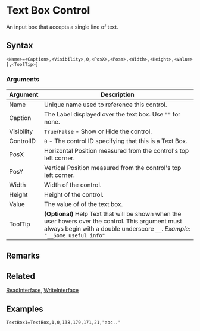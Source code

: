 # Text Box Control

An input box that accepts a single line of text.

## Syntax

```pebakery
<Name>=<Caption>,<Visibility>,0,<PosX>,<PosY>,<Width>,<Height>,<Value>[,<ToolTip>]
```

### Arguments

| Argument | Description |
| --- | --- |
| Name | Unique name used to reference this control. |
| Caption | The Label displayed over the text box. Use `""` for none. |
| Visibility | `True`/`False` - Show or Hide the control. |
| ControlID | `0` - The control ID specifying that this is a Text Box. |
| PosX | Horizontal Position measured from the control's top left corner. |
| PosY | Vertical Position measured from the control's top left corner. |
| Width | Width of the control. |
| Height | Height of the control. |
| Value | The value of of the text box. |
| ToolTip | **(Optional)** Help Text that will be shown when the user hovers over the control. This argument must always begin with a double underscore `__`. *Example:* `"__Some useful info"` |

## Remarks

## Related

[ReadInterface](/Commands/Interface/ReadInterface.md), [WriteInterface](/Commands/Interface/WriteInterface.md)

## Examples

```pebakery
TextBox1=TextBox,1,0,138,179,171,21,"abc.."
```